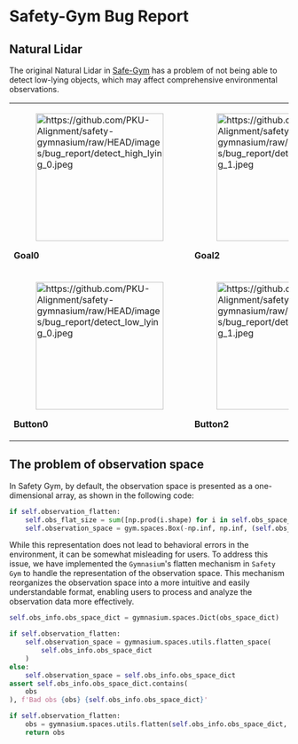 # Safety-Gym Bug Report

## Natural Lidar

The original Natural Lidar in [Safe-Gym](https://github.com/openai/safety-gym) has a problem of not being able to detect low-lying objects, which may affect comprehensive environmental observations.

<table class="docutils align-default">
  <tbody>
    <tr class="row-odd">
      <td>
        <figure class="align-default">
          <img
              alt="https://github.com/PKU-Alignment/safety-gymnasium/raw/HEAD/images/bug_report/detect_high_lying_0.jpeg"
              src="https://github.com/PKU-Alignment/safety-gymnasium/raw/HEAD/images/bug_report/detect_high_lying_0.jpeg" style="width: 230px;">
        </figure>
        <p class="centered">
          <strong><a class="reference internal"><span class="std std-ref">Goal0</span></a></strong>
        </p>
      </td>
      <td>
        <figure class="align-default">
          <a class="reference external image-reference"><img
              alt="https://github.com/PKU-Alignment/safety-gymnasium/raw/HEAD/images/bug_report/detect_high_lying_1.jpeg"
              src="https://github.com/PKU-Alignment/safety-gymnasium/raw/HEAD/images/bug_report/detect_high_lying_1.jpeg" style="width: 230px;"></a>
        </figure>
        <p class="centered">
          <strong><a class="reference internal"><span class="std std-ref">Goal2</span></a></strong>
        </p>
      </td>
    </tr>
    <tr class="row-even">
      <td>
        <figure class="align-default">
          <a class="reference external image-reference"><img
              alt="https://github.com/PKU-Alignment/safety-gymnasium/raw/HEAD/images/bug_report/detect_low_lying_0.jpeg"
              src="https://github.com/PKU-Alignment/safety-gymnasium/raw/HEAD/images/bug_report/detect_low_lying_0.jpeg" style="width: 230px;"></a>
        </figure>
        <p class="centered">
          <strong><a class="reference internal"><span class="std std-ref">Button0</span></a></strong>
        </p>
      </td>
      <td>
        <figure class="align-default">
          <a class="reference external image-reference" href="./button#button2"><img
              alt="https://github.com/PKU-Alignment/safety-gymnasium/raw/HEAD/images/bug_report/detect_low_lying_1.jpeg"
              src="https://github.com/PKU-Alignment/safety-gymnasium/raw/HEAD/images/bug_report/detect_low_lying_1.jpeg" style="width: 230px;"></a>
        </figure>
        <p class="centered">
          <strong><a class="reference internal"><span class="std std-ref">Button2</span></a></strong>
        </p>
      </td>
    </tr>
  </tbody>
</table>

## The problem of observation space

In Safety Gym, by default, the observation space is presented as a one-dimensional array, as shown in the following code:

```python
if self.observation_flatten:
    self.obs_flat_size = sum([np.prod(i.shape) for i in self.obs_space_dict.values()])
    self.observation_space = gym.spaces.Box(-np.inf, np.inf, (self.obs_flat_size,), dtype=np.float32)

```

While this representation does not lead to behavioral errors in the environment, it can be somewhat misleading for users. To address this issue, we have implemented the `Gymnasium`'s flatten mechanism in `Safety Gym` to handle the representation of the observation space. This mechanism reorganizes the observation space into a more intuitive and easily understandable format, enabling users to process and analyze the observation data more effectively.

```python
self.obs_info.obs_space_dict = gymnasium.spaces.Dict(obs_space_dict)

if self.observation_flatten:
    self.observation_space = gymnasium.spaces.utils.flatten_space(
        self.obs_info.obs_space_dict
    )
else:
    self.observation_space = self.obs_info.obs_space_dict
assert self.obs_info.obs_space_dict.contains(
    obs
), f'Bad obs {obs} {self.obs_info.obs_space_dict}'

if self.observation_flatten:
    obs = gymnasium.spaces.utils.flatten(self.obs_info.obs_space_dict, obs)
    return obs
```
